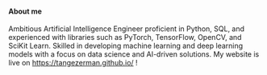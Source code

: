#### About me
Ambitious Artificial Intelligence Engineer proficient in Python, SQL, and experienced with libraries such as PyTorch, TensorFlow, OpenCV, and SciKit Learn. Skilled in developing machine learning and deep learning models with a focus on data science and AI-driven solutions.
My website is live on https://tangezerman.github.io/ !
